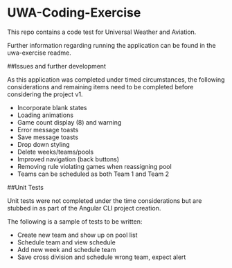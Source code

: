 # UWA-Coding-Exercise

This repo contains a code test for Universal Weather and Aviation.

Further information regarding running the application can be found in the uwa-exercise readme.

##Issues and further development

As this application was completed under timed circumstances, the following considerations and remaining items need to be completed before considering the project v1.

* Incorporate blank states
* Loading animations
* Game count display (8) and warning
* Error message toasts 
* Save message toasts
* Drop down styling
* Delete weeks/teams/pools
* Improved navigation (back buttons)
* Removing rule violating games when reassigning pool
* Teams can be scheduled as both Team 1 and Team 2


##Unit Tests

Unit tests were not completed under the time considerations but are stubbed in as part of the Angular CLI project creation.

The following is a sample of tests to be written:
* Create new team and show up on pool list
* Schedule team and view schedule
* Add new week and schedule team
* Save cross division and schedule wrong team, expect alert